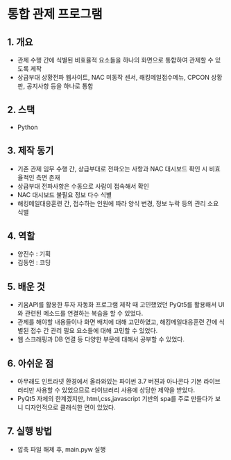 # 통합 관제 프로그램
## 1. 개요
- 관제 수행 간에 식별된 비효율적 요소들을 하나의 화면으로 통합하여 관제할 수 있도록 제작
- 상급부대 상황전파 웹사이트, NAC 미동작 센서, 해킹메일접수메뉴, CPCON 상황판, 공지사항 등을 하나로 통합

## 2. 스택
- Python

## 3. 제작 동기
- 기존 관제 임무 수행 간, 상급부대로 전파오는 사항과 NAC 대시보드 확인 시 비효율적인 측면 존재
- 상급부대 전파사항은 수동으로 사람이 접속해서 확인
- NAC 대시보드 불필요 정보 다수 식별
- 해킹메일대응훈련 간, 접수하는 인원에 따라 양식 변경, 정보 누락 등의 관리 소요 식별

## 4. 역할
- 양진수 : 기획
- 김동언 : 코딩

## 5. 배운 것
- 키움API를 활용한 투자 자동화 프로그램 제작 때 고민했었던 PyQt5를 활용해서 UI와 관련된 메소드를 연결하는 복습을 할 수 있었다.
- 관제를 해야할 내용들이나 화면 배치에 대해 고민하였고, 해킹메일대응훈련 간에 식별된 접수 간 관리 필요 요소들에 대해 고민할 수 있었다.
- 웹 스크래핑과 DB 연결 등 다양한 부문에 대해서 공부할 수 있었다.

## 6. 아쉬운 점
- 아무래도 인트라넷 환경에서 올라와있는 파이썬 3.7 버젼과 아나콘다 기본 라이브러리만 사용할 수 있었으므로 라이브러리 사용에 상당한 제약을 받았다.
- PyQt5 자체의 한계겠지만, html,css,javascript 기반의 spa를 주로 만들다가 보니 디자인적으로 클래식한 면이 있었다.

## 7. 실행 방법
- 압축 파일 해제 후, main.pyw 실행
